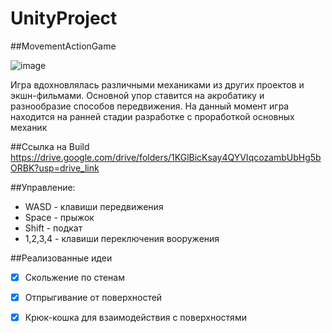 # UnityProject
##MovementActionGame

![image](https://github.com/kittyspet/UnityProject/Assets/Picture.png)

Игра вдохновлялась различными механиками из других проектов и экшн-фильмами.
Основной упор ставится на акробатику и разнообразие способов передвижения.
На данный момент игра находится на ранней стадии разработке с проработкой основных механик

##Ссылка на Build
https://drive.google.com/drive/folders/1KGlBicKsay4QYVIqcozambUbHg5bORBK?usp=drive_link

##Управление:
* WASD - клавиши передвижения
* Space - прыжок
* Shift - подкат
* 1,2,3,4 - клавиши переключения вооружения

##Реализованные идеи
- [x] Скольжение по стенам
- [x] Отпрыгивание от поверхностей
- [x] Крюк-кошка для взаимодействия с поверхностями

